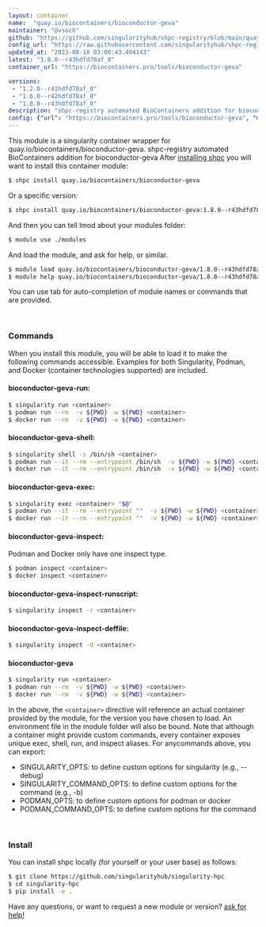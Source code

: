 ```yaml
---
layout: container
name:  "quay.io/biocontainers/bioconductor-geva"
maintainer: "@vsoch"
github: "https://github.com/singularityhub/shpc-registry/blob/main/quay.io/biocontainers/bioconductor-geva/container.yaml"
config_url: "https://raw.githubusercontent.com/singularityhub/shpc-registry/main/quay.io/biocontainers/bioconductor-geva/container.yaml"
updated_at: "2023-08-18 03:00:43.404143"
latest: "1.8.0--r43hdfd78af_0"
container_url: "https://biocontainers.pro/tools/bioconductor-geva"

versions:
 - "1.2.0--r41hdfd78af_0"
 - "1.6.0--r42hdfd78af_0"
 - "1.8.0--r43hdfd78af_0"
description: "shpc-registry automated BioContainers addition for bioconductor-geva"
config: {"url": "https://biocontainers.pro/tools/bioconductor-geva", "maintainer": "@vsoch", "description": "shpc-registry automated BioContainers addition for bioconductor-geva", "latest": {"1.8.0--r43hdfd78af_0": "sha256:b3c786b36f2b755c23a797ec94ee18795682fd697b847b45bc2761838ea50118"}, "tags": {"1.2.0--r41hdfd78af_0": "sha256:3bc85396a228782fecc837d99e89b11b34657945592b81344a24ad86c517e05d", "1.6.0--r42hdfd78af_0": "sha256:ac563017dad7ea32352b05ae930bb310b0c8238e7249ec783480dcb7798ece29", "1.8.0--r43hdfd78af_0": "sha256:b3c786b36f2b755c23a797ec94ee18795682fd697b847b45bc2761838ea50118"}, "docker": "quay.io/biocontainers/bioconductor-geva"}
---
```


This module is a singularity container wrapper for quay.io/biocontainers/bioconductor-geva.
shpc-registry automated BioContainers addition for bioconductor-geva
After [installing shpc](#install) you will want to install this container module:


```bash
$ shpc install quay.io/biocontainers/bioconductor-geva
```

Or a specific version:

```bash
$ shpc install quay.io/biocontainers/bioconductor-geva:1.8.0--r43hdfd78af_0
```

And then you can tell lmod about your modules folder:

```bash
$ module use ./modules
```

And load the module, and ask for help, or similar.

```bash
$ module load quay.io/biocontainers/bioconductor-geva/1.8.0--r43hdfd78af_0
$ module help quay.io/biocontainers/bioconductor-geva/1.8.0--r43hdfd78af_0
```

You can use tab for auto-completion of module names or commands that are provided.

<br>

### Commands

When you install this module, you will be able to load it to make the following commands accessible.
Examples for both Singularity, Podman, and Docker (container technologies supported) are included.

#### bioconductor-geva-run:

```bash
$ singularity run <container>
$ podman run --rm  -v ${PWD} -w ${PWD} <container>
$ docker run --rm  -v ${PWD} -w ${PWD} <container>
```

#### bioconductor-geva-shell:

```bash
$ singularity shell -s /bin/sh <container>
$ podman run --it --rm --entrypoint /bin/sh  -v ${PWD} -w ${PWD} <container>
$ docker run --it --rm --entrypoint /bin/sh  -v ${PWD} -w ${PWD} <container>
```

#### bioconductor-geva-exec:

```bash
$ singularity exec <container> "$@"
$ podman run --it --rm --entrypoint ""  -v ${PWD} -w ${PWD} <container> "$@"
$ docker run --it --rm --entrypoint ""  -v ${PWD} -w ${PWD} <container> "$@"
```

#### bioconductor-geva-inspect:

Podman and Docker only have one inspect type.

```bash
$ podman inspect <container>
$ docker inspect <container>
```

#### bioconductor-geva-inspect-runscript:

```bash
$ singularity inspect -r <container>
```

#### bioconductor-geva-inspect-deffile:

```bash
$ singularity inspect -d <container>
```



#### bioconductor-geva

```bash
$ singularity run <container>
$ podman run --rm  -v ${PWD} -w ${PWD} <container>
$ docker run --rm  -v ${PWD} -w ${PWD} <container>
```


In the above, the `<container>` directive will reference an actual container provided
by the module, for the version you have chosen to load. An environment file in the
module folder will also be bound. Note that although a container
might provide custom commands, every container exposes unique exec, shell, run, and
inspect aliases. For anycommands above, you can export:

 - SINGULARITY_OPTS: to define custom options for singularity (e.g., --debug)
 - SINGULARITY_COMMAND_OPTS: to define custom options for the command (e.g., -b)
 - PODMAN_OPTS: to define custom options for podman or docker
 - PODMAN_COMMAND_OPTS: to define custom options for the command

<br>

### Install

You can install shpc locally (for yourself or your user base) as follows:

```bash
$ git clone https://github.com/singularityhub/singularity-hpc
$ cd singularity-hpc
$ pip install -e .
```

Have any questions, or want to request a new module or version? [ask for help!](https://github.com/singularityhub/singularity-hpc/issues)